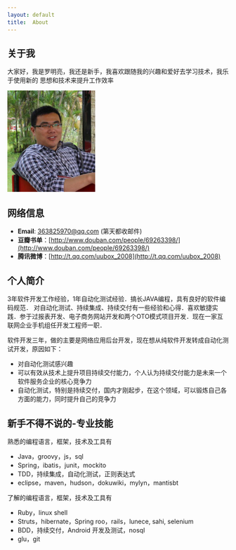 ```yaml
---
layout: default
title:  About
---
```



##  关于我 
大家好，我是罗明亮，我还是新手，我喜欢跟随我的兴趣和爱好去学习技术，我乐于使用新的
思想和技术来提升工作效率

[<img src="/myself.jpg" width=200>](/myself.jpg)

## 网络信息
* **Email**: 363825970@qq.com (第天都收邮件)
* **豆瓣书单**：[http://www.douban.com/people/69263398/](http://www.douban.com/people/69263398/)
* **腾讯微博**：[http://t.qq.com/uubox_2008](http://t.qq.com/uubox_2008)


## 个人简介
3年软件开发工作经验，1年自动化测试经验．搞长JAVA编程，具有良好的软件编码规范．
对自动化测试、持续集成、持续交付有一些经验和心得．喜欢敏捷实践．参于过报表开发、电子商务网站开发和两个OTO模式项目开发．现在一家互联网企业手机组任开发工程师一职．

软件开发三年，做的主要是网络应用后台开发，现在想从纯软件开发转成自动化测试开发，原因如下：  

* 对自动化测试感兴趣
* 可以有效从技术上提升项目持续交付能力，个人认为持续交付能力是未来一个软件服务企业的核心竞争力
* 自动化测试，特别是持续交付，国内才刚起步，在这个领域，可以锻炼自己各方面的能力，同时提升自己的竞争力

## 新手不得不说的-专业技能

熟悉的编程语言，框架，技术及工具有  

* Java，groovy，js，sql
* Spring，ibatis，junit，mockito
* TDD，持续集成，自动化测试，正则表达式
* eclipse，maven，hudson，dokuwiki，mylyn，mantisbt

了解的编程语言，框架，技术及工具有

* Ruby，linux shell
* Struts，hibernate，Spring roo，rails，lunece, sahi, selenium
* BDD，持续交付，Android 开发及测试，nosql
* glu，git
